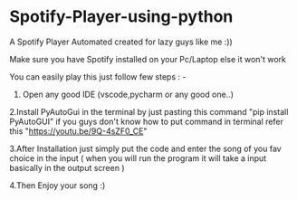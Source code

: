 # Spotify-Player-using-python
A Spotify Player Automated created for lazy guys like me :))

Make sure you have Spotify installed on your Pc/Laptop  else it won't work

You can easily play this just follow few steps : -
1. Open any good IDE (vscode,pycharm or any good one..)

2.Install PyAutoGui in the terminal by just pasting this command "pip install PyAutoGUI" if you guys don't know how to put command in terminal refer this "https://youtu.be/9Q-4sZF0_CE"


3.After Installation just simply put the code and enter the song of you fav choice in the input ( when you will run the program it will take a input basically in the output screen )


4.Then Enjoy your song :)
